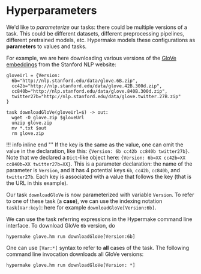 # Hyperparameters

We'd like to _parameterize_ our tasks: there could be multiple versions of a task.
This could be different datasets, different preprocessing pipelines, different pretrained models, etc.
Hypermake models these configurations as **parameters** to values and tasks.

For example, we are here downloading various versions of the [GloVe embeddings](https://nlp.stanford.edu/projects/glove/)
from the Stanford NLP website:

```shell
gloveUrl = {Version:
  6b="http://nlp.stanford.edu/data/glove.6B.zip",
  cc42b="http://nlp.stanford.edu/data/glove.42B.300d.zip",
  cc840b="http://nlp.stanford.edu/data/glove.840B.300d.zip",
  twitter27b="http://nlp.stanford.edu/data/glove.twitter.27B.zip"
}

task downloadGloVe(gloveUrl=$) -> out:
  wget -O glove.zip $gloveUrl
  unzip glove.zip
  mv *.txt $out
  rm glove.zip
```
!!! info inline end ""
    If the key is the same as the value, one can omit the value in the declaration, like this:
    `{Version: 6b cc42b cc840b twitter27b}`.
Note that we declared a `Dict`-like object here: `{Version: 6b=XX cc42b=XX cc840b=XX twitter27b=XX}`.
This is a parameter declaration: the name of the parameter is `Version`, and it has 4 potential keys `6b`, `cc42b`, `cc840b`, and `twitter27b`.
Each key is associated with a value that follows the key (that is the URL in this example).

Our task `downloadGloVe` is now parameterized with variable `Version`. To refer to one of these task (a **case**),
we can use the indexing notation `task[Var:key]`: here for example `downloadGloVe[Version:6b]`.

We can use the task referring expressions in the Hypermake command line interface. To download GloVe `6b` version, do
```shell
hypermake glove.hm run downloadGloVe[Version:6b]
```
One can use `[Var:*]` syntax to refer to **all** cases of the task. The following command line invocation downloads all GloVe versions:
```shell
hypermake glove.hm run downloadGloVe[Version: *]
```

